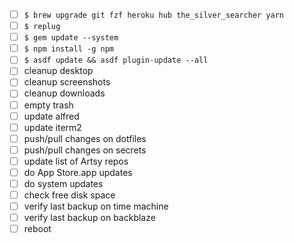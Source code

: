 * [ ] `$ brew upgrade git fzf heroku hub the_silver_searcher yarn`
* [ ] `$ replug`
* [ ] `$ gem update --system`
* [ ] `$ npm install -g npm`
* [ ] `$ asdf update && asdf plugin-update --all`
* [ ] cleanup desktop
* [ ] cleanup screenshots
* [ ] cleanup downloads
* [ ] empty trash
* [ ] update alfred
* [ ] update iterm2
* [ ] push/pull changes on dotfiles
* [ ] push/pull changes on secrets
* [ ] update list of Artsy repos
* [ ] do App Store.app updates
* [ ] do system updates
* [ ] check free disk space
* [ ] verify last backup on time machine
* [ ] verify last backup on backblaze
* [ ] reboot
